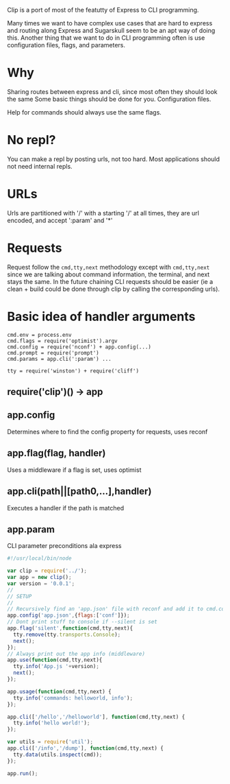 Clip is a port of most of the featutty of Express to CLI programming.

Many times we want to have complex use cases that are hard to express and routing along Express and Sugarskull seem to be an apt way of doing this.
Another thing that we want to do in CLI programming often is use configuration files, flags, and parameters.

# Why

Sharing routes between express and cli, since most often they should look the same
Some basic things should be done for you.
Configuration files.

Help for commands should always use the same flags.

# No repl?

You can make a repl by posting urls, not too hard.
Most applications should not need internal repls.

# URLs

Urls are partitioned with '/' with a starting '/' at all times, they are url encoded, and accept ':param' and '*'

# Requests

Request follow the `cmd,tty,next` methodology except with `cmd,tty,next` since we are talking about command information, the terminal, and next stays the same.
In the future chaining CLI requests should be easier (ie a clean + build could be done through clip by calling the corresponding urls).

# Basic idea of handler arguments
```
cmd.env = process.env
cmd.flags = require('optimist').argv
cmd.config = require('nconf') + app.config(...)
cmd.prompt = require('prompt')
cmd.params = app.cli(':param') ...

tty = require('winston') + require('cliff')
```

## require('clip')() -> app
## app.config

Determines where to find the config property for requests, uses reconf

## app.flag(flag, handler)

Uses a middleware if a flag is set, uses optimist

## app.cli(path||[path0,...],handler)

Executes a handler if the path is matched

## app.param

CLI parameter preconditions ala express

```javascript
#!/usr/local/bin/node

var clip = require('../');
var app = new clip();
var version = '0.0.1';
//
// SETUP
//
// Recursively find an 'app.json' file with reconf and add it to cmd.config
app.config('app.json',{flags:['conf']});
// Dont print stuff to console if --silent is set
app.flag('silent',function(cmd,tty,next){
  tty.remove(tty.transports.Console);
  next();
});
// Always print out the app info (middleware)
app.use(function(cmd,tty,next){
  tty.info('App.js '+version);
  next();
});

app.usage(function(cmd,tty,next) {
  tty.info('commands: helloworld, info');
});

app.cli(['/hello','/helloworld'], function(cmd,tty,next) {
  tty.info('hello world!');
});

var utils = require('util');
app.cli(['/info','/dump'], function(cmd,tty,next) {
  tty.data(utils.inspect(cmd));
});

app.run();
```
